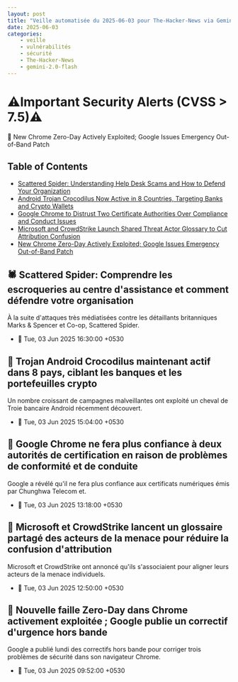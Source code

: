 ```yaml
---
layout: post
title: "Veille automatisée du 2025-06-03 pour The-Hacker-News via Gemini gemini-2.0-flash"
date: 2025-06-03
categories:
    - veille
    - vulnérabilités
    - sécurité
    - The-Hacker-News
    - gemini-2.0-flash
---
```

# ⚠️Important Security Alerts (CVSS > 7.5)⚠️
🚨 New Chrome Zero-Day Actively Exploited; Google Issues Emergency Out-of-Band Patch

## Table of Contents

*   [Scattered Spider: Understanding Help Desk Scams and How to Defend Your Organization](https://thehackernews.com/2025/06/scattered-spider-understanding-help.html)
*   [Android Trojan Crocodilus Now Active in 8 Countries, Targeting Banks and Crypto Wallets](https://thehackernews.com/2025/06/android-trojan-crocodilus-now-active-in.html)
*   [Google Chrome to Distrust Two Certificate Authorities Over Compliance and Conduct Issues](https://thehackernews.com/2025/06/google-chrome-to-distrust-two.html)
*   [Microsoft and CrowdStrike Launch Shared Threat Actor Glossary to Cut Attribution Confusion](https://thehackernews.com/2025/06/microsoft-and-crowdstrike-launch-shared.html)
*   [New Chrome Zero-Day Actively Exploited; Google Issues Emergency Out-of-Band Patch](https://thehackernews.com/2025/06/new-chrome-zero-day-actively-exploited.html)

## 🕷️ Scattered Spider: Comprendre les escroqueries au centre d'assistance et comment défendre votre organisation
À la suite d'attaques très médiatisées contre les détaillants britanniques Marks & Spencer et Co-op, Scattered Spider.
* 📅 Tue, 03 Jun 2025 16:30:00 +0530

## 📱 Trojan Android Crocodilus maintenant actif dans 8 pays, ciblant les banques et les portefeuilles crypto
Un nombre croissant de campagnes malveillantes ont exploité un cheval de Troie bancaire Android récemment découvert.
* 📅 Tue, 03 Jun 2025 15:04:00 +0530

## 🚫 Google Chrome ne fera plus confiance à deux autorités de certification en raison de problèmes de conformité et de conduite
Google a révélé qu'il ne fera plus confiance aux certificats numériques émis par Chunghwa Telecom et.
* 📅 Tue, 03 Jun 2025 13:18:00 +0530

## 🤝 Microsoft et CrowdStrike lancent un glossaire partagé des acteurs de la menace pour réduire la confusion d'attribution
Microsoft et CrowdStrike ont annoncé qu'ils s'associaient pour aligner leurs acteurs de la menace individuels.
* 📅 Tue, 03 Jun 2025 12:50:00 +0530

## 🚨 Nouvelle faille Zero-Day dans Chrome activement exploitée ; Google publie un correctif d'urgence hors bande
Google a publié lundi des correctifs hors bande pour corriger trois problèmes de sécurité dans son navigateur Chrome.
* 📅 Tue, 03 Jun 2025 09:52:00 +0530
